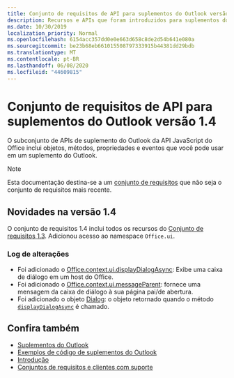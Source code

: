 ```yaml
---
title: Conjunto de requisitos de API para suplementos do Outlook versão 1.4
description: Recursos e APIs que foram introduzidos para suplementos do Outlook e APIs JavaScript do Office como parte da API de caixa de correio 1,4.
ms.date: 10/30/2019
localization_priority: Normal
ms.openlocfilehash: 6154acc357dd0e0e663d658c8de2d54b641e080a
ms.sourcegitcommit: be23b68eb661015508797333915b44381dd29bdb
ms.translationtype: MT
ms.contentlocale: pt-BR
ms.lasthandoff: 06/08/2020
ms.locfileid: "44609815"
---
```

# <a name="outlook-add-in-api-requirement-set-14"></a>Conjunto de requisitos de API para suplementos do Outlook versão 1.4

O subconjunto de APIs de suplemento do Outlook da API JavaScript do Office inclui objetos, métodos, propriedades e eventos que você pode usar em um suplemento do Outlook.

> [!NOTE]
> Esta documentação destina-se a um [conjunto de requisitos](../../requirement-sets/outlook-api-requirement-sets.md) que não seja o conjunto de requisitos mais recente.

## <a name="whats-new-in-14"></a>Novidades na versão 1.4

O conjunto de requisitos 1.4 inclui todos os recursos do [Conjunto de requisitos 1.3](../requirement-set-1.3/outlook-requirement-set-1.3.md). Adicionou acesso ao namespace `Office.ui`.

### <a name="change-log"></a>Log de alterações

- Foi adicionado o [Office.context.ui.displayDialogAsync](/javascript/api/office/office.ui#displaydialogasync-startaddress--options--callback-): Exibe uma caixa de diálogo em um host do Office.
- Foi adicionado o [Office.context.ui.messageParent](/javascript/api/office/office.ui#messageparent-message-): fornece uma mensagem da caixa de diálogo à sua página pai/de abertura.
- Foi adicionado o objeto [Dialog](/javascript/api/office/office.dialog): o objeto retornado quando o método [`displayDialogAsync`](/javascript/api/office/office.ui#displaydialogasync-startaddress--options--callback-) é chamado.

## <a name="see-also"></a>Confira também

- [Suplementos do Outlook](../../../outlook/outlook-add-ins-overview.md)
- [Exemplos de código de suplementos do Outlook](https://developer.microsoft.com/outlook/gallery/?filterBy=Outlook,Samples,Add-ins)
- [Introdução](../../../quickstarts/outlook-quickstart.md)
- [Conjuntos de requisitos e clientes com suporte](../../requirement-sets/outlook-api-requirement-sets.md)
